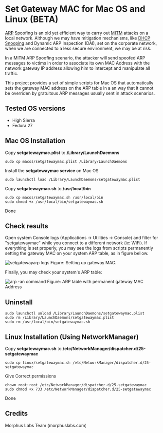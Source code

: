 # Set Gateway MAC for Mac OS and Linux (BETA)

[ARP](https://en.wikipedia.org/wiki/Address_Resolution_Protocol) Spoofing is an old yet efficient way to carry out [MITM](https://en.wikipedia.org/wiki/Man-in-the-middle_attack) attacks on a local network. Although we may have mitigation mechanisms, like [DHCP Snooping](https://en.wikipedia.org/wiki/DHCP_snooping) and Dynamic ARP Inspection (DAI), set on the corporate network, when we are connected to a less secure environment, we may be at risk.

In a MITM ARP Spoofing scenario, the attacker will send spoofed ARP messages to victims in order to associate its own MAC Address with the network gateway IP address allowing him to intercept and manipulate all traffic.

This project provides a set of simple scripts for Mac OS that automatically sets the gateway MAC address on the ARP table in a an way that it cannot be overriden by gratuitous ARP messages usually sent in attack scenarios.

## Tested OS versions

* High Sierra
* Fedora 27

## Mac OS Installation

Copy **setgatewaymac.plist** to **/Library/LaunchDaemons**
```
sudo cp macos/setgatewaymac.plist /Library/LaunchDaemons
```
Install the **setgatewaymac service** on Mac OS
```
sudo launchctl load /Library/LaunchDaemons/setgatewaymac.plist
```
Copy **setgatewaymac.sh** to **/usr/local/bin**
```
sudo cp macos/setgatewaymac.sh /usr/local/bin
sudo chmod +x /usr/local/bin/setgatewaymac.sh
```
Done

## Check results

Open system Console logs (Applications -> Utilities -> Console) and filter for "setgatewaymac" while you connect to a different network (ie: WiFi). If everything is set properly, you may see the logs from scripts permanently setting the gateway MAC on your system ARP table, as in figure bellow.

![setgatewayarp logs](https://cdn-images-1.medium.com/max/1600/1*znuMKd2kdj-HU-NiGths2w.png)
Figure: Setting up gateway MAC.

Finally, you may check your system's ARP table:

![arp -an command](https://cdn-images-1.medium.com/max/1600/1*umkKNpDaRGyzJrjXdTTx7w.png)
Figure: ARP table with permanent gateway MAC Address

## Uninstall
```
sudo launchctl unload /Library/LaunchDaemons/setgatewaymac.plist
sudo rm /Library/LaunchDaemons/setgatewaymac.plist
sudo rm /usr/local/bin/setgatewaymac.sh
```

## Linux Installation (Using NetworkManager)

Copy **setgatewaymac.sh** to **/etc/NetworkManager/dispatcher.d/25-setgatewaymac**
```
sudo cp linux/setgatewaymac.sh /etc/NetworkManager/dispatcher.d/25-setgatewaymac
```
Give Correct permissions
```
chown root:root /etc/NetworkManager/dispatcher.d/25-setgatewaymac
sudo chmod +x 733 /etc/NetworkManager/dispatcher.d/25-setgatewaymac
```
Done

## Credits
Morphus Labs Team (morphuslabs.com)
